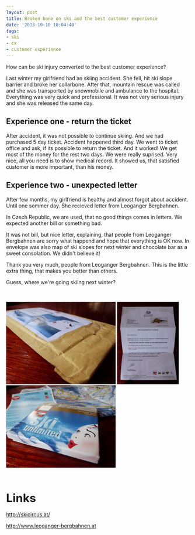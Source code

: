```yaml
---
layout: post
title: Broken bone on ski and the best customer experience
date: '2013-10-10 10:04:40'
tags:
- ski
- cx
- customer experience
---
```

How can be ski injury converted to the best customer experience?

<p>Last winter my girlfriend had an skiing accident. She fell, hit ski slope barrier and broke her collarbone. After that, mountain rescue was called and she was transported by snowmobile and ambulance to the hospital. Everything was very quick and professional. It was not very serious injury and she was released the same day. </p>
<h2>Experience one - return the ticket</h2>
<p>After accident, it was not possible to continue skiing. And we had purchased 5 day ticket. Accident happened third day. We went to ticket office and ask, if its possible to return the ticket. And it worked! We get most of the money for the rest two days. We were really suprised. Very nice, all you need is to show medical record. It showed us, that satisfied customer is more important, than his money.</p>
<h2>Experience two - unexpected letter</h2>
<p>After few months, my girlfriend is healthy and almost forgot about accident. Until one sommer day. She recieved letter from Leoganger Bergbahnen. </p>
<p>In Czech Republic, we are used, that no good things comes in letters. We expected another bill or something bad.</p>
<p>It was not bill, but nice letter, explaining, that people from Leoganger Bergbahnen are sorry what happend and hope that everything is OK now. In envelope was also map of ski slopes for next winter and chocolate bar as a sweet consolation. We didn't believe it! </p>
<p>Thank you very much, people from Leoganger Bergbahnen. This is the little extra thing, that makes you better than others.</p>
<p>Guess, where we're going skiing next winter?</p>
<p> </p>
<p><img src="/images/383.jpg" alt="" width="300" height="225" /> <img src="/images/384.jpg" alt="" width="169" height="225" /> <img src="/images/385.jpg" alt="" width="300" height="225" /></p>
<p> </p>
<h2><span style="font-size: 1.5em;">Links</span></h2>
<p><a href="http://skicircus.at/">http://skicircus.at/</a></p>
<p><a href="http://www.leoganger-bergbahnen.at/">http://www.leoganger-bergbahnen.at</a></p>
<p> </p>
